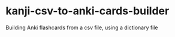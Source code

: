 # kanji-csv-to-anki-cards-builder
Building Anki flashcards from a csv file, using a dictionary file
